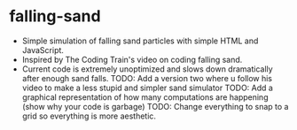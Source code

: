 # falling-sand
- Simple simulation of falling sand particles with simple HTML and JavaScript.
- Inspired by The Coding Train's video on coding falling sand.
- Current code is extremely unoptimized and slows down dramatically after enough sand falls.
TODO: Add a version two where u follow his video to make a less stupid and simpler sand simulator
TODO: Add a graphical representation of how many computations are happening (show why your code is garbage)
TODO: Change everything to snap to a grid so everything is more aesthetic. 